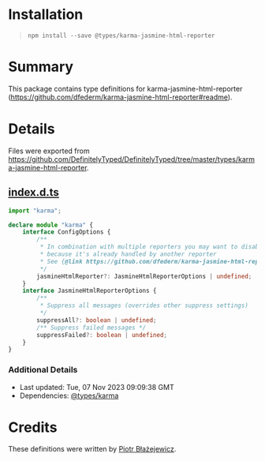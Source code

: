 # Installation
> `npm install --save @types/karma-jasmine-html-reporter`

# Summary
This package contains type definitions for karma-jasmine-html-reporter (https://github.com/dfederm/karma-jasmine-html-reporter#readme).

# Details
Files were exported from https://github.com/DefinitelyTyped/DefinitelyTyped/tree/master/types/karma-jasmine-html-reporter.
## [index.d.ts](https://github.com/DefinitelyTyped/DefinitelyTyped/tree/master/types/karma-jasmine-html-reporter/index.d.ts)
````ts
import "karma";

declare module "karma" {
    interface ConfigOptions {
        /**
         * In combination with multiple reporters you may want to disable failed messages
         * because it's already handled by another reporter
         * See {@link https://github.com/dfederm/karma-jasmine-html-reporter#with-options}
         */
        jasmineHtmlReporter?: JasmineHtmlReporterOptions | undefined;
    }
    interface JasmineHtmlReporterOptions {
        /**
         * Suppress all messages (overrides other suppress settings)
         */
        suppressAll?: boolean | undefined;
        /** Suppress failed messages */
        suppressFailed?: boolean | undefined;
    }
}

````

### Additional Details
 * Last updated: Tue, 07 Nov 2023 09:09:38 GMT
 * Dependencies: [@types/karma](https://npmjs.com/package/@types/karma)

# Credits
These definitions were written by [Piotr Błażejewicz](https://github.com/peterblazejewicz).
